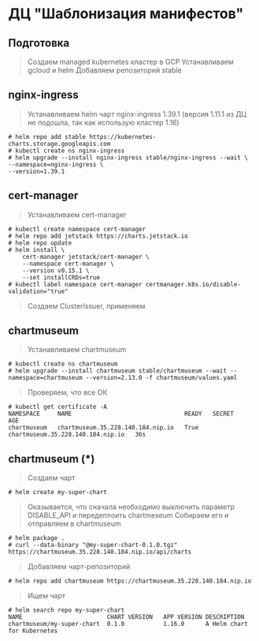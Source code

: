 # ДЦ "Шаблонизация манифестов"

## Подготовка

> Создаем managed kubernetes кластер в GCP
> Устанавливаем gcloud и helm
> Добавляем репозиторий stable

## nginx-ingress

> Устанавливаем helm чарт nginx-ingress 1.39.1 (версия 1.11.1 из ДЦ не подошла, так как использую кластер 1.16)

```shell script
# helm repo add stable https://kubernetes-charts.storage.googleapis.com
# kubectl create ns nginx-ingress
# helm upgrade --install nginx-ingress stable/nginx-ingress --wait \                                                     
--namespace=nginx-ingress \
--version=1.39.1
```

## cert-manager

> Устанавливаем cert-manager

```shell script
# kubectl create namespace cert-manager
# helm repo add jetstack https://charts.jetstack.io
# helm repo update
# helm install \                                                                                             
    cert-manager jetstack/cert-manager \
    --namespace cert-manager \
    --version v0.15.1 \
    --set installCRDs=true
# kubectl label namespace cert-manager certmanager.k8s.io/disable-validation="true"
```

> Создаем ClusterIssuer, применяем

## chartmuseum

> Устанавливаем chartmuseum

```shell script
# kubectl create ns chartmuseum
# helm upgrade --install chartmuseum stable/chartmuseum --wait --namespace=chartmuseum --version=2.13.0 -f chartmuseum/values.yaml
```

> Проверяем, что все ОК

```shell script
# kubectl get certificate -A                        
NAMESPACE     NAME                                READY   SECRET                              AGE
chartmuseum   chartmuseum.35.228.140.184.nip.io   True    chartmuseum.35.228.140.184.nip.io   36s
```

## chartmuseum (*)

> Создаем чарт

```shell script
# helm create my-super-chart
```

> Оказывается, что сначала необходимо выключить параметр DISABLE_API и передеплоить chartmeseum
> Собираем его и отправляем в chartmuseum

```shell script
# helm package .
# curl --data-binary "@my-super-chart-0.1.0.tgz" https://chartmuseum.35.228.140.184.nip.io/api/charts
```

> Добавляем чарт-репозиторий

```shell script
# helm repo add chartmuseum https://chartmuseum.35.228.140.184.nip.io
```

> Ищем чарт

```shell script
# helm search repo my-super-chart
NAME                      	CHART VERSION	APP VERSION	DESCRIPTION                
chartmuseum/my-super-chart	0.1.0        	1.16.0     	A Helm chart for Kubernetes
```
